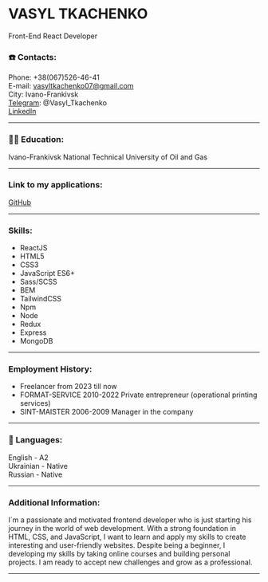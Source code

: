 # VASYL TKACHENKO

Front-End React Developer


### ☎️ Contacts:  
  
Phone:     +38(067)526-46-41  
E-mail:    vasyltkachenko07@gmail.com  
City:      Ivano-Frankivsk  
[Telegram](https://t.me/Vasyl_Tkachenko): @Vasyl_Tkachenko  
[LinkedIn](https://www.linkedin.com/in/vsltkachenko)  

---

### 👨‍🎓 Education:

Ivano-Frankivsk National Technical University
of Oil and Gas

---

### Link to my applications:

[GitHub](https://github.com/vsltkachenko)

---

### Skills:

- ReactJS
- HTML5
- CSS3
- JavaScript ES6+
- Sass/SCSS
- BEM
- TailwindCSS
- Npm
- Node
- Redux
- Express
- MongoDB

---

### Employment History:

- Freelancer from 2023 till now
- FORMAT-SERVICE 2010-2022
	Private entrepreneur (operational printing services)
- SINT-MAISTER 2006-2009
	Manager in the company

---

### 👅 Languages:  
  
English - A2  
Ukrainian - Native  
Russian - Native  

---

### Additional Information:

I`m a passionate and motivated frontend developer who is just starting his journey in the world of web development.
With a strong foundation in HTML, CSS, and JavaScript, I want to learn and apply my skills to create interesting
and user-friendly websites. Despite being a beginner, I developing my skills by taking online courses and building
personal projects. I am ready to accept new challenges and grow as a professional.

---
